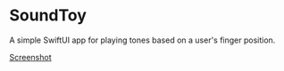 # SoundToy
A simple SwiftUI app for playing tones based on a user's finger position.

[Screenshot](SoundToyScreenshot.jpeg)


